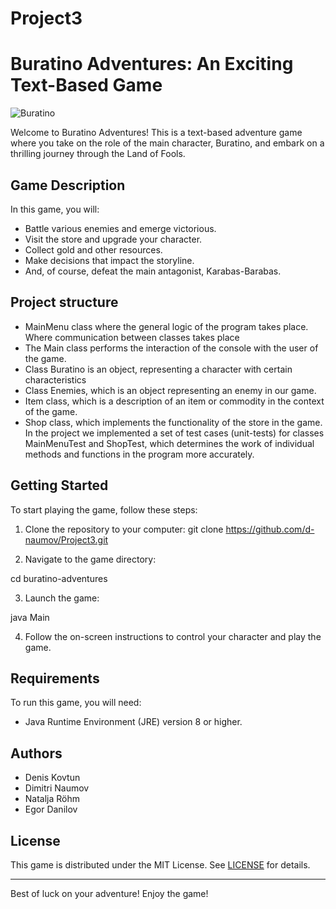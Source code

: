 # Project3

# Buratino Adventures: An Exciting Text-Based Game

![Buratino](C:\Users\Nutzer\Desktop\Git\Project3\img.png)

Welcome to Buratino Adventures! This is a text-based adventure game where you take on the role of
the main character, Buratino, and embark on a thrilling journey through the Land of Fools.

## Game Description

In this game, you will:

- Battle various enemies and emerge victorious.
- Visit the store and upgrade your character.
- Collect gold and other resources.
- Make decisions that impact the storyline.
- And, of course, defeat the main antagonist, Karabas-Barabas.

## Project structure

- MainMenu class where the general logic of the program takes place. 
 Where communication between classes takes place
- The Main class performs the interaction of the console with the user of the game.
- Class Buratino is an object, representing a character with certain characteristics
- Class Enemies, which is an object representing an enemy in our game.
- Item class, which is a description of an item or commodity in the context of the game.
- Shop class, which implements the functionality of the store in the game.
  In the project we implemented a set of test cases (unit-tests) for classes MainMenuTest and
  ShopTest, which determines the work of individual methods and functions in the program more
  accurately.

## Getting Started

To start playing the game, follow these steps:

1. Clone the repository to your computer:
   git clone https://github.com/d-naumov/Project3.git

2. Navigate to the game directory:

cd buratino-adventures

3. Launch the game:

java Main

4. Follow the on-screen instructions to control your character and play the game.

## Requirements

To run this game, you will need:

- Java Runtime Environment (JRE) version 8 or higher.

## Authors

- Denis Kovtun
- Dimitri Naumov
- Natalja Röhm
- Egor Danilov

## License

This game is distributed under the MIT License. See [LICENSE](LICENSE) for details.

---

Best of luck on your adventure! Enjoy the game!